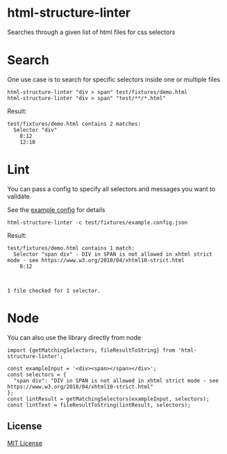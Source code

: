 # html-structure-linter

Searches through a given list of html files for css selectors

# Search 

One use case is to search for specific selectors inside one or multiple files

```
html-structure-linter "div > span" test/fixtures/demo.html
html-structure-linter "div > span" "test/**/*.html"
```

Result:

```
test/fixtures/demo.html contains 2 matches:
  Selector "div"
    8:12
    12:10
```

# Lint

You can pass a config to specify all selectors and messages you want to validate.

See the [example config](./test/fixtures/example.config.json) for details

```
html-structure-linter -c test/fixtures/example.config.json 
```

Result:

```
test/fixtures/demo.html contains 1 match:
  Selector "span div" - DIV in SPAN is not allowed in xhtml strict mode - see https://www.w3.org/2010/04/xhtml10-strict.html
    8:12



1 file checked for 1 selector.
```

# Node

You can also use the library directly from node

```
import {getMatchingSelectors, fileResultToString} from 'html-structure-linter';

const exampleInput = '<div><span></span></div>';
const selectors = {
  "span div": "DIV in SPAN is not allowed in xhtml strict mode - see https://www.w3.org/2010/04/xhtml10-strict.html"
};
const lintResult = getMatchingSelectors(exampleInput, selectors);
const lintText = fileResultToString(lintResult, selectors);
```

## License
[MIT License](./LICENSE)
